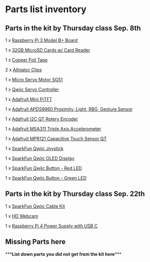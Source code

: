 # Parts list inventory

## Parts in the kit by Thursday class Sep. 8th

1 x [Raspberry Pi 3 Model B+ Board](https://www.amazon.com/ELEMENT-Element14-Raspberry-Pi-Motherboard/dp/B07P4LSDYV)

1 x [32GB MicroSD Cards w/ Card Reader](https://www.digikey.com/en/products/detail/seeed-technology-co-ltd/112990066/10290294)

1 x [Copper Foil Tape](https://www.amazon.com/Conductive-Shielding-Repellent-Electrical-Grounding/dp/B0741ZRP4W/ref=sr_1_5?dchild=1&keywords=conductive+copper+tape&qid=1628142003&sr=8-5)

2 x [Alligator Clips](https://www.amazon.com/WGGE-WG-026-Pieces-Colors-Alligator/dp/B06ZXSCLDH/ref=sr_1_3?dchild=1&keywords=alligator%2Bclips&qid=1611164254&sr=8-3&th=1)

1 x [Micro Servo Motor SG51](https://www.amazon.com/Smraza-Helicopter-Airplane-Control-Arduino/dp/B07L2SF3R4/ref=sr_1_3?dchild=1&keywords=micro+servo+motor&qid=1628142137&sr=8-3)

1 x [Qwiic Servo Controller](https://www.sparkfun.com/products/16773)

1 x [Adafruit Mini PiTFT](https://www.adafruit.com/product/4393)

1 x [Adafruit APDS9960 Proximity, Light, RBG, Gesture Sensor](https://www.adafruit.com/product/3595)

1 x [Adafruit I2C QT Rotery Encoder](https://www.adafruit.com/product/4991)

1 x [Adafruit MSA311 Triple Axis Accelerometer](https://www.adafruit.com/product/5309)

1 x [Adafruit MPR121 Capacitive Touch Sensor QT](https://www.adafruit.com/product/4830)

1 x [SparkFun Qwiic Joystick](https://www.sparkfun.com/products/15168)

1 x [SparkFun Qwiic OLED Display](https://www.sparkfun.com/products/17153)

1 x [SparkFun Qwiic Button - Red LED](https://www.sparkfun.com/products/15932)

1 x [SparkFun Qwiic Button - Green LED](https://www.sparkfun.com/products/16842)


## Parts in the kit by Thursday class Sep. 22th

1 x [SparkFun Qwiic Cable Kit](https://www.sparkfun.com/products/15081)

1 x [HD Webcam](https://www.amazon.com/Webcam-Speakers-2021-Microphone-Compatible/dp/B08QRGCW6K/ref=pd_lpo_147_t_0/134-8136290-7363941?_encoding=UTF8&pd_rd_i=B08QRGCW6K&pd_rd_r=a70c666b-ee4f-43c8-ae23-0be491319204&pd_rd_w=AEVHh&pd_rd_wg=iHZYM&pf_rd_p=fb1e266d-b690-4b4f-b71c-bd35e5395976&pf_rd_r=0CZ6ZZZ0XRRVRAGSGHDK&psc=1&refRID=0CZ6ZZZ0XRRVRAGSGHDK#customerReviews)

1 x [Raspberry Pi 4 Power Supply with USB C](https://www.adafruit.com/product/4298) 

## Missing Parts here
\*\*\***List down parts you did not get from the kit here**\*\*\*
